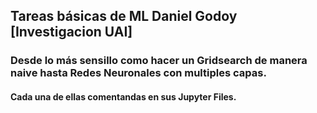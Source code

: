 ## Tareas básicas de ML Daniel Godoy [Investigacion UAI]
### Desde lo más sensillo como hacer un Gridsearch de manera naive hasta Redes Neuronales con multiples capas.
#### Cada una de ellas comentandas en sus Jupyter Files.

